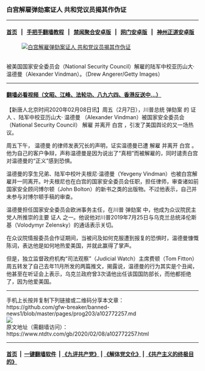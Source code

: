 ### 白宫解雇弹劾案证人 共和党议员揭其作伪证
------------------------

#### [首页](https://github.com/gfw-breaker/banned-news1/blob/master/README.md) &nbsp;&nbsp;|&nbsp;&nbsp; [手把手翻墙教程](https://github.com/gfw-breaker/guides/wiki) &nbsp;&nbsp;|&nbsp;&nbsp; [禁闻聚合安卓版](https://github.com/gfw-breaker/bn-android) &nbsp;&nbsp;|&nbsp;&nbsp; [网门安卓版](https://github.com/oGate2/oGate) &nbsp;&nbsp;|&nbsp;&nbsp; [神州正道安卓版](https://github.com/SzzdOgate/update) 



<div><div class="featured_image">
 <a href="https://i.ntdtv.com/assets/uploads/2020/02/Untitled-19.jpg" target="_blank">
  <figure>
   <img alt="白宫解雇弹劾案证人 共和党议员揭其作伪证" src="https://i.ntdtv.com/assets/uploads/2020/02/Untitled-19-800x450.jpg"/>
  </figure><br/>
 </a>
 <span class="caption">
  被美国国家安全委员会（National Security Council）解雇的陆军中校亚历山大‧温德曼（Alexander Vindman）。（Drew Angerer/Getty Images）
 </span>
</div>
</div><hr/>

#### [翻墙必看视频（文昭、江峰、法轮功、八九六四、香港反送中...）](http://167.172.214.107/home.html)

<div><div class="post_content" itemprop="articleBody">
 <p>
  【新唐人北京时间2020年02月08日讯】周五（2月7日），川普总统
  <ok href="https://www.ntdtv.com/gb/弹劾案.htm">
   弹劾案
  </ok>
  的
  <ok href="https://www.ntdtv.com/gb/证人.htm">
   证人
  </ok>
  、陆军中校亚历山大‧
  <ok href="https://www.ntdtv.com/gb/温德曼.htm">
   温德曼
  </ok>
  （Alexander Vindman）被国家安全委员会（National Security Council）
  <ok href="https://www.ntdtv.com/gb/解雇.htm">
   解雇
  </ok>
  并离开
  <ok href="https://www.ntdtv.com/gb/白宫.htm">
   白宫
  </ok>
  ，引发了美国舆论的又一场热议。
 </p>
 <p>
  周五下午，
  <ok href="https://www.ntdtv.com/gb/温德曼.htm">
   温德曼
  </ok>
  的律师发表冗长的声明，证实温德曼已遭
  <ok href="https://www.ntdtv.com/gb/解雇.htm">
   解雇
  </ok>
  并离开
  <ok href="https://www.ntdtv.com/gb/白宫.htm">
   白宫
  </ok>
  。他为自己的客户争辩，声称温德曼是因为说出了“真相”而被解雇的，同时谴责白宫对温德曼的“正义”感到恐惧。
 </p>
 <p>
  温德曼的孪生兄弟、陆军中校叶夫根尼‧温德曼（Yevgeny Vindman）也被白宫解雇并一同离开。叶夫根尼也在白宫的国家安全委员会任职，担任律师，审查诸如前国家安全顾问博尔顿（John Bolton）的新书之类的出版物。不过他表示，自己并未参与对博尔顿手稿的审查。
 </p>
 <p>
  温德曼担任国家安全委员会欧洲事务主任，在川普
  <ok href="https://www.ntdtv.com/gb/弹劾案.htm">
   弹劾案
  </ok>
  中，他成为众议院民主党人所推崇的主要
  <ok href="https://www.ntdtv.com/gb/证人.htm">
   证人
  </ok>
  之一。他说他对川普2019年7月25日与乌克兰总统泽伦斯基（Volodymyr Zelensky）的通话表示关切。
 </p>
 <p>
  在众议院情报委员会作证期间，当被问及如何克服遭到报复的恐惧时，温德曼慷慨陈词，表达他是如何地热爱美国，并就此赢得了掌声。
 </p>
 <p>
  但是，独立监督政府机构“司法观察”（Judicial Watch）主席费顿（Tom Fitton）周五转发了自己去年11月所发的两篇推文，揭露说，温德曼的行为其实是个丑闻，他甚至在听证会上表示，乌克兰政府曾3次请他出任该国国防部长，而他都拒绝了，因为他爱美国。
 </p>
</div></div>
<hr/>
手机上长按并复制下列链接或二维码分享本文章：<br/>
https://github.com/gfw-breaker/banned-news1/blob/master/pages/prog203/a102772257.md <br/>
<a href='https://github.com/gfw-breaker/banned-news1/blob/master/pages/prog203/a102772257.md'><img src='https://github.com/gfw-breaker/banned-news1/blob/master/pages/prog203/a102772257.md.png'/></a> <br/>
原文地址（需翻墙访问）：https://www.ntdtv.com/gb/2020/02/08/a102772257.html


------------------------
#### [首页](https://github.com/gfw-breaker/banned-news1/blob/master/README.md) &nbsp;|&nbsp; [一键翻墙软件](https://github.com/gfw-breaker/nogfw/blob/master/README.md) &nbsp;| [《九评共产党》](https://github.com/gfw-breaker/9ping.md/blob/master/README.md#九评之一评共产党是什么) | [《解体党文化》](https://github.com/gfw-breaker/jtdwh.md/blob/master/README.md) | [《共产主义的终极目的》](https://github.com/gfw-breaker/gczydzjmd.md/blob/master/README.md)


<img src='http://gfw-breaker.win/banned-news/pages/prog203/a102772257.md' width='0px' height='0px'/>